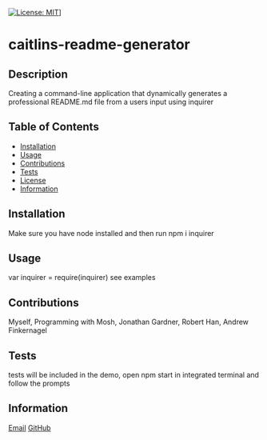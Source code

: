 [![License: MIT](https://img.shields.io/badge/License-MIT-yellow.svg)](https://opensource.org/licenses/MIT)]
  # caitlins-readme-generator
  
  ## Description
  Creating a command-line application that dynamically generates a professional README.md file from a users input using inquirer
  
  ## Table of Contents
  
  * [Installation](#installation) 
  * [Usage](#usage)
  * [Contributions](#contributions)
  * [Tests](#tests)
  * [License](#license)
  * [Information](#createrInfo)

## Installation
Make sure you have node installed and then run npm i inquirer

## Usage
var inquirer = require(inquirer) see examples

## Contributions
Myself, Programming with Mosh, Jonathan Gardner, Robert Han, Andrew Finkernagel

## Tests
tests will be included in the demo, open npm start in integrated terminal and follow the prompts

## Information
[Email](mailto://caitighe@gmail.com)
[GitHub](http://github.com/caitighe1)
